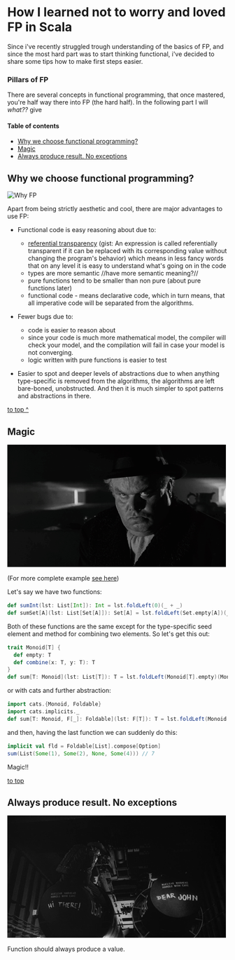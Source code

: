 # How I learned not to worry and loved FP in Scala

Since i've recently struggled trough understanding of the basics of FP,
and since the most hard part was to start thinking functional, 
i've decided to share some tips how to make first steps easier.  

### Pillars of FP

There are several concepts in functional programming, that once mastered, you're half way there into FP (the hard half).
In the following part I will _what??_ give

#### Table of contents
* [Why we choose functional programming?](#why-we-choose-functional-programming)
* [Magic](#magic)
* [Always produce result. No exceptions](result.md#always-produce-result-no-exceptions)


## Why we choose functional programming?

![Why FP](./gifs/types-algebras.gif)

Apart from being strictly aesthetic and cool, 
there are major advantages to use FP:

* Functional code is easy reasoning about due to:
    * [referential transparency](https://en.wikipedia.org/wiki/Referential_transparency) 
    (gist: An expression is called referentially transparent if it can be replaced with its corresponding value without changing the program's behavior)
    which means in less fancy words that on any level it is easy to understand what's going on in the code
    * types are more semantic //have more semantic meaning?//
    * pure functions tend to be smaller than non pure (about pure functions later)
    * functional code - means declarative code, which in turn means, 
    that all imperative code will be separated from the algorithms.

* Fewer bugs due to:
    * code is easier to reason about
    * since your code is much more mathematical model, 
    the compiler will check your model, and the compilation will fail in case your model is not converging.
    * logic written with pure functions is easier to test
* Easier to spot and deeper levels of abstractions due to when anything type-specific 
is removed from the algorithms, the algorithms are left bare-boned, unobstructed. And then it is much simpler 
to spot patterns and abstractions in there.

[to top ^][0]

## Magic

![magic](./gifs/magic.gif)

(For more complete example [see here](https://typelevel.org/cats/typeclasses.html))

Let's say we have two functions:

```scala
def sumInt(lst: List[Int]): Int = lst.foldLeft(0)(_ + _)
def sumSet[A](lst: List[Set[A]]): Set[A] = lst.foldLeft(Set.empty[A])(_ union _)
```

Both of these functions are the same except for the type-specific seed element and method for combining two elements.
So let's get this out:
```scala
trait Monoid[T] {
  def empty: T
  def combine(x: T, y: T): T
}
def sum[T: Monoid](lst: List[T]): T = lst.foldLeft(Monoid[T].empty)(Monoid[T].combine)
```
or with cats and further abstraction:
```scala
import cats.{Monoid, Foldable}
import cats.implicits._
def sum[T: Monoid, F[_]: Foldable](lst: F[T]): T = lst.foldLeft(Monoid[T].empty)(_ |+| _)
```
and then, having the last function we can suddenly do this:
```scala
implicit val fld = Foldable[List].compose[Option]
sum(List(Some(1), Some(2), None, Some(4))) // 7
```

Magic!!

[to top](#table-of-contents)

## Always produce result. No exceptions

![Result](./gifs/result.gif)

Function should always produce a value.

[0]: #table-of-contents